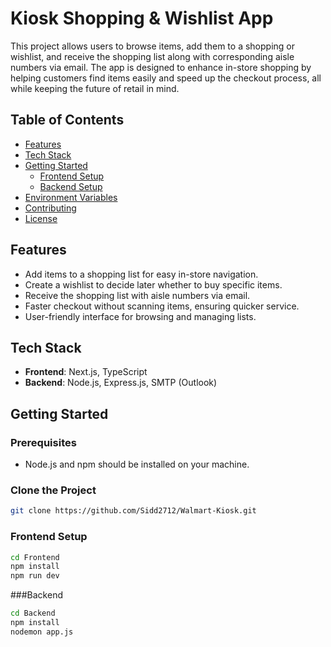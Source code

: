 # Kiosk Shopping & Wishlist App

This project allows users to browse items, add them to a shopping or wishlist, and receive the shopping list along with corresponding aisle numbers via email. The app is designed to enhance in-store shopping by helping customers find items easily and speed up the checkout process, all while keeping the future of retail in mind.

## Table of Contents

- [Features](#features)
- [Tech Stack](#tech-stack)
- [Getting Started](#getting-started)
  - [Frontend Setup](#frontend-setup)
  - [Backend Setup](#backend-setup)
- [Environment Variables](#environment-variables)
- [Contributing](#contributing)
- [License](#license)

## Features

- Add items to a shopping list for easy in-store navigation.
- Create a wishlist to decide later whether to buy specific items.
- Receive the shopping list with aisle numbers via email.
- Faster checkout without scanning items, ensuring quicker service.
- User-friendly interface for browsing and managing lists.

## Tech Stack

- **Frontend**: Next.js, TypeScript
- **Backend**: Node.js, Express.js, SMTP (Outlook)

## Getting Started

### Prerequisites

- Node.js and npm should be installed on your machine.

### Clone the Project

```bash
git clone https://github.com/Sidd2712/Walmart-Kiosk.git
```
### Frontend Setup

```bash
cd Frontend
npm install
npm run dev
```

###Backend



```bash
cd Backend
npm install
nodemon app.js
```

